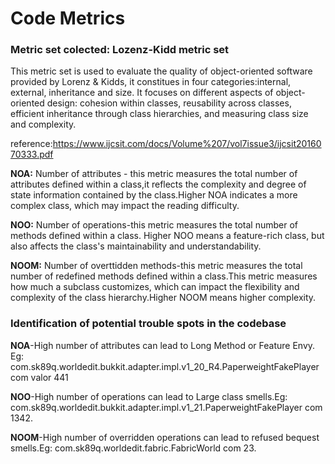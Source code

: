 # Code Metrics

### Metric set colected: Lozenz-Kidd metric set

This metric set is used to evaluate the quality of object-oriented software provided by Lorenz & Kidds, it constitues in four categories:internal, external,
inheritance and size. 
It focuses on different aspects of object-oriented design: cohesion within classes, reusability across classes, efficient inheritance through class hierarchies, and measuring class size and complexity.

reference:https://www.ijcsit.com/docs/Volume%207/vol7issue3/ijcsit2016070333.pdf

**NOA:**
Number of attributes - this metric measures the total number of attributes defined within a class,it reflects the complexity and degree of state information contained by the class.Higher NOA indicates a more complex class, which may impact the reading difficulty.

**NOO:**
Number of operations-this metric measures the total number of methods defined within a class. Higher NOO means a feature-rich class, but also affects the class's maintainability and understandability.

**NOOM:**
Number of overttidden methods-this metric measures the total number of redefined methods defined within a class.This metric measures how much a subclass customizes, which can impact the flexibility and complexity of the class hierarchy.Higher NOOM means higher complexity.

### Identification of potential trouble spots in the codebase

**NOA**-High number of attributes can lead to Long Method or Feature Envy. Eg: com.sk89q.worldedit.bukkit.adapter.impl.v1_20_R4.PaperweightFakePlayer com valor 441

**NOO**-High number of operations can lead to Large class smells.Eg: com.sk89q.worldedit.bukkit.adapter.impl.v1_21.PaperweightFakePlayer com 1342.

**NOOM**-High number of overridden operations can lead to refused bequest smells.Eg: com.sk89q.worldedit.fabric.FabricWorld com 23.




